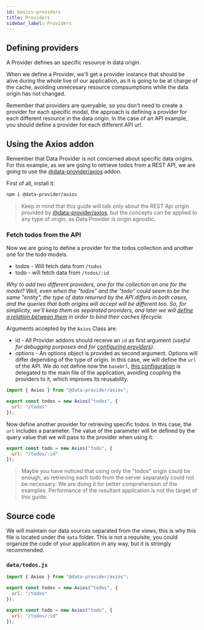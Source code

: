 ```yaml
---
id: basics-providers
title: Providers
sidebar_label: Providers
---
```


## Defining providers

A Provider defines an specific resource in data origin.

When we define a Provider, we'll get a provider instance that should be alive during the whole live of our application, as it is going to be at charge of the cache, avoiding unnecesary resource compsumptions while the data origin has not changed.

Remember that providers are queryable, so you don't need to create a provider for each specific model, the approach is defining a provider for each different resource in the data origin. In the case of an API example, you should define a provider for each different API url.

## Using the Axios addon

Remember that Data Provider is not concerned about specific data origins. For this example, as we are going to retrieve todos from a REST API, we are going to use the [@data-provider/axios][data-provider-axios] addon.

First of all, install it:

```bash
npm i @data-provider/axios
```

> Keep in mind that this guide will talk only about the REST Api origin provided by [@data-provider/axios][data-provider-axios], but the concepts can be applied to any type of origin, as Data Provider is origin agnostic.

### Fetch todos from the API

Now we are going to define a provider for the todos collection and another one for the todo models.

* todos - Will fetch data from `/todos`
* todo - will fetch data from `/todos/:id`

_Why to add two different providers, one for the collection an one for the model? Well, even when the "todos" and the "todo" could seem to be the same "entity", the type of data returned by the API differs in both cases, and the queries that both origins will accept will be different too. So, for simplicity, we'll keep them as separated providers, and later we will [define a relation between them](basics-actions.md) in order to bind their caches lifecycle._

Arguments accepted by the `Axios` Class are:

* id - All Provider addons should receive an `id` as first argument _(useful for debugging purposes and for [configuring providers](basics-configuration.md))_.
* options - An options object is provided as second argument. Options will differ depending of the type of origin. In this case, we will define the `url` of the API. We do not define now the `baseUrl`, [this configuration](basics-configuration.md) is delegated to the main file of the application, avoiding coupling the providers to it, which improves its reusability.


```javascript
import { Axios } from "@data-provider/axios";

export const todos = new Axios("todos", {
  url: "/todos"
});
```

Now define another provider for retrieving specific todos. In this case, the `url` includes a parameter. The value of the parameter will be defined by the query value that we will pass to the provider when using it:

```javascript
export const todo = new Axios("todo", {
  url: "/todos/:id"
});
```

> Maybe you have noticed that using only the "todos" origin could be enough, as retrieving each todo from the server separately could not be necessary. We are doing it for better comprehension of the examples. Performance of the resultant application is not the target of this guide.

## Source code

We will maintain our data sources separated from the views, this is why this file is located under the `data` folder. This is not a requisite, you could organize the code of your application in any way, but it is strongly recommended.

### `data/todos.js`

```javascript
import { Axios } from "@data-provider/axios";

export const todos = new Axios("todos", {
  url: "/todos"
});

export const todo = new Axios("todo", {
  url: "/todos/:id"
});
```

[data-provider-axios]: https://www.npmjs.com/package/@data-provider/axios
